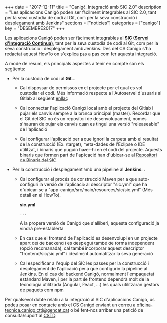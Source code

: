 +++
date        = "2017-12-11"
title       = "Canigó. Integració amb SIC 2.0"
description = "Les aplicacions Canigó poden ser fàcilment integrables al SIC 2.0, tant per la seva custodia de codi al Git, com per la seva construcció i desplegament amb Jenkins"
sections    = ["noticies"]
categories  = ["canigo"]
key         = "DESEMBRE2017"
+++

Les aplicacions Canigó poden ser fàcilment integrables al [**SIC (Servei d'Integració Continua)**](http://canigo.ctti.gencat.cat/sic/), tant per la seva custodia de codi al Git, com per la seva construcció i desplegament amb Jenkins. Des del CS Canigó s'ha redactat aquest HowTo on s'explica pas a pas com fer aquesta integració.

A mode de resum, els principals aspectes a tenir en compte són els següents:

* Per la custodia de codi al **Git**...

  * Cal dispossar de permissos en el projecte per el qual es vol custodiar el codi. Més informació respecte a l'Autoservei d'usuaris al Gitlab al següent [enllaç](http://canigo.ctti.gencat.cat/noticies/2017-07-18-SIC-Autoservei-usuaris-SIC2.0/)
  
  * Cal connectar l'aplicació Canigó local amb el projecte del Gitlab i pujar els canvis sempre a la branca principal (master). Recordar que el Git del SIC no és un repositori de desenvolupament, només s'hauran de pujar els canvis quan es tingui una versió "releaseable" de l'aplicació
  
  * Cal configurar l'aplicació per a que ignori la carpeta amb el resultat de la construcció (Ex. /target), meta-dades de l'Eclipse o IDE utilitzat, i binaris que puguin haver-hi en el codi del projecte. Aquests binaris que formen part de l'aplicació han d'ubicar-se al [Repositori de Binaris del SIC](http://canigo.ctti.gencat.cat/noticies/2017-07-05-SIC-Gestio-binaris/)

* Per la construcció i desplegament amb una pipeline al **Jenkins**: .

  * Cal configurar el procés de construcció Maven per a que auto-configuri la versió de l'aplicació al descriptor "sic.yml" que ha d'ubicar-se a "app-canigo/src/main/resources/sic/sic.yml" (Més detall en el HowTo).
  
    **sic.yml**
  
    ```version: 1.0.0
    ...
    ```
    A la propera versió de Canigó que s'alliberi, aquesta configuració ja vindrà pre-establerta
  
  * En cas que el frontend de l'aplicació es desenvolupi en un projecte apart del de backend i es desplegui també de forma independent (opció recomanada), cal també incorporar aquest descriptor "frontend/sic/sic.yml" i idealment automatitzar la seva generació
  
  * Cal especificar a l'equip del SIC les passes per la construcció i desplegament de l'aplicació per a que configurin la pipeline al Jenkins. En el cas del backend Canigó, normalment l'empaquetat estàndard Maven, i per la part de frontend dependrà molt de la tecnologia utilitzada (Angular, React, ...) les quals utilitzaran gestors de paquets com [npm](https://www.npmjs.com/)

Per qualsevol dubte relatiu a la integració al SIC d'aplicacions Canigó, us podeu posar en contacte amb el CS Canigó enviant un correu a [oficina-tecnica.canigo.ctti@gencat.cat](mailto:oficina-tecnica.canigo.ctti@gencat.cat) o bé fent-nos arribar una petició de consulta/suport al [CSTD](https://cstd.ctti.gencat.cat/jiracstd/browse/CAN/).
